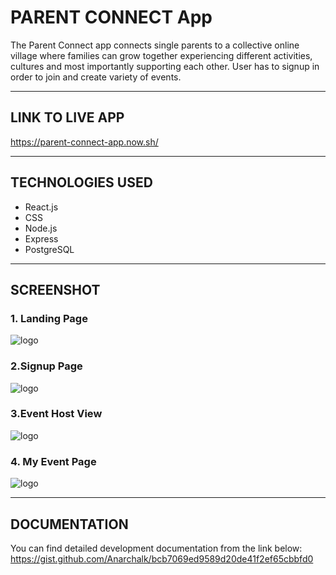 # PARENT CONNECT App

 The Parent Connect app connects single parents to a collective online village where families  can grow together experiencing different activities, cultures and most importantly supporting each other. User has to signup in order to join and create variety of events. 


* * *

## LINK TO LIVE APP

https://parent-connect-app.now.sh/


***

## TECHNOLOGIES USED

* React.js 
* CSS 
* Node.js 
* Express 
* PostgreSQL


***

## SCREENSHOT

### 1. Landing Page

![logo](https://github.com/Anarchalk/parent-connect-client/blob/master/screenshots/landing-pg.JPG "Landing Page")

### 2.Signup Page

![logo](https://raw.githubusercontent.com/Anarchalk/parent-connect-client/master/screenshots/signup-pg.JPG "Signup page")

### 3.Event Host View

![logo](https://raw.githubusercontent.com/Anarchalk/parent-connect-client/master/screenshots/event-pg.JPG "Event host view")

### 4. My Event Page

![logo](https://github.com/Anarchalk/parent-connect-client/blob/master/screenshots/my-events.JPG "My event page")

***

## DOCUMENTATION
You can find detailed development documentation from the link below:
https://gist.github.com/Anarchalk/bcb7069ed9589d20de41f2ef65cbbfd0
